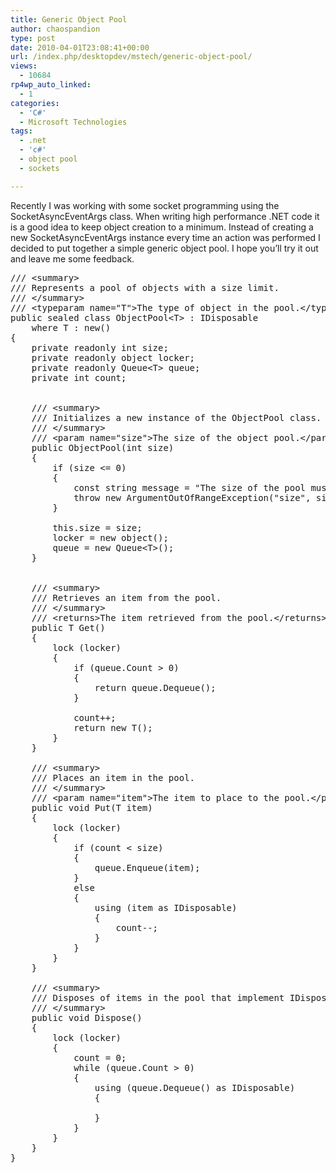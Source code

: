 ```yaml
---
title: Generic Object Pool
author: chaospandion
type: post
date: 2010-04-01T23:08:41+00:00
url: /index.php/desktopdev/mstech/generic-object-pool/
views:
  - 10684
rp4wp_auto_linked:
  - 1
categories:
  - 'C#'
  - Microsoft Technologies
tags:
  - .net
  - 'c#'
  - object pool
  - sockets

---
```

Recently I was working with some socket programming using the SocketAsyncEventArgs class. When writing high performance .NET code it is a good idea to keep object creation to a minimum. Instead of creating a new SocketAsyncEventArgs instance every time an action was performed I decided to put together a simple generic object pool. I hope you&#8217;ll try it out and leave me some feedback. 

<pre>/// &lt;summary&gt;
/// Represents a pool of objects with a size limit.
/// &lt;/summary&gt;
/// &lt;typeparam name="T"&gt;The type of object in the pool.&lt;/typeparam&gt;
public sealed class ObjectPool&lt;T&gt; : IDisposable
	where T : new()
{
	private readonly int size;
	private readonly object locker;
	private readonly Queue&lt;T&gt; queue;
	private int count;


	/// &lt;summary&gt;
	/// Initializes a new instance of the ObjectPool class.
	/// &lt;/summary&gt;
	/// &lt;param name="size"&gt;The size of the object pool.&lt;/param&gt;
	public ObjectPool(int size)
	{
        if (size &lt;= 0)
        {
            const string message = "The size of the pool must be greater than zero.";
            throw new ArgumentOutOfRangeException("size", size, message);
        }

		this.size = size;
		locker = new object();
		queue = new Queue&lt;T&gt;();
	}


	/// &lt;summary&gt;
	/// Retrieves an item from the pool. 
	/// &lt;/summary&gt;
	/// &lt;returns&gt;The item retrieved from the pool.&lt;/returns&gt;
	public T Get()
	{
		lock (locker)
		{
			if (queue.Count &gt; 0)
			{
				return queue.Dequeue();
			}

			count++;
			return new T();
		}
	}

	/// &lt;summary&gt;
	/// Places an item in the pool.
	/// &lt;/summary&gt;
	/// &lt;param name="item"&gt;The item to place to the pool.&lt;/param&gt;
	public void Put(T item)
	{
		lock (locker)
		{
			if (count &lt; size)
			{
				queue.Enqueue(item);
			}
			else
			{
				using (item as IDisposable)
				{
					count--;
				}
			}
		}
	}

	/// &lt;summary&gt;
	/// Disposes of items in the pool that implement IDisposable.
	/// &lt;/summary&gt;
	public void Dispose()
	{
		lock (locker)
		{
            count = 0;
			while (queue.Count &gt; 0)
			{
				using (queue.Dequeue() as IDisposable)
				{

				}
			}
		}
	}
}</pre>